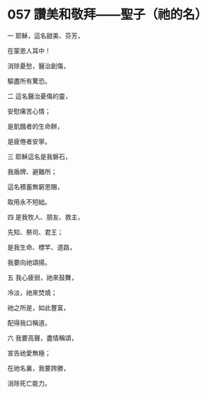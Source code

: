 # 057 讚美和敬拜——聖子（祂的名）

一 耶穌，這名甜美、芬芳，

在蒙恩人耳中！

消除憂愁，醫治創傷，

驅盡所有驚恐。

二 這名醫治憂傷的靈，

安慰痛苦心情；

是飢餓者的生命餅，

是疲倦者安寧。

三 耶穌這名是我磐石，

我盾牌、避難所；

這名積蓄無窮恩賜，

取用永不短絀。

四 是我牧人、朋友、救主，

先知、祭司、君王；

是我生命、標竿、道路，

我要向祂頌揚。

五 我心疲弱，祂來鼓舞，

冷淡，祂來焚燒；

祂之所是，如此豐富，

配得我口稱道。

六 我要高聲，盡情稱頌，

宣告祂愛無極；

在祂名裏，我要誇勝，

消除死亡能力。

